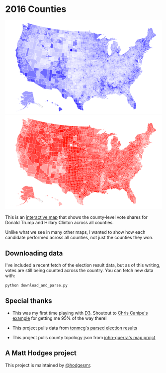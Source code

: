 # 2016 Counties

![clinton-map](https://raw.githubusercontent.com/hodgesmr/2016_counties/master/img/clinton_map_small.png)
![trump-map](https://raw.githubusercontent.com/hodgesmr/2016_counties/master/img/trump_map_small.png)

This is an [interactive map](http://matthodges.com/2016_counties/) that shows the county-level vote shares for Donald Trump and Hillary Clinton across all counties.

Unlike what we see in many other maps, I wanted to show how each candidate performed across all counties, not just the counties they won.

## Downloading data

I've included a recent fetch of the election result data, but as of this writing, votes are still being counted across the country. You can fetch new data with:

```sh
python download_and_parse.py
```

## Special thanks

- This was my first time playing with [D3](https://d3js.org/). Shoutout to [Chris Canipe's example](http://bl.ocks.org/chriscanipe/071984bcf482971a94900a01fdb988fa) for getting me 95% of the way there!

- This project pulls data from [tonmcg's parsed election results](https://github.com/tonmcg/County_Level_Election_Results_12-16)

- This project pulls county topology json from [john-guerra's map projct](https://github.com/john-guerra/US_Elections_Results)

## A Matt Hodges project

This project is maintained by [@hodgesmr](http://twitter.com/hodgesmr).
